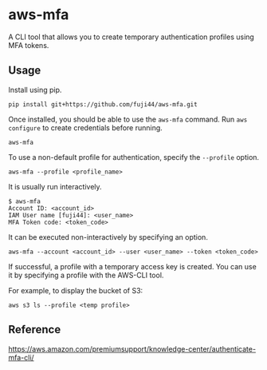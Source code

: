 # aws-mfa

A CLI tool that allows you to create temporary authentication profiles using MFA tokens.

## Usage

Install using pip.

```
pip install git+https://github.com/fuji44/aws-mfa.git
```

Once installed, you should be able to use the `aws-mfa` command.
Run `aws configure` to create credentials before running.

```
aws-mfa
```

To use a non-default profile for authentication, specify the `--profile` option.

```
aws-mfa --profile <profile_name>
```

It is usually run interactively.

```
$ aws-mfa
Account ID: <account_id>
IAM User name [fuji44]: <user_name>
MFA Token code: <token_code>
```

It can be executed non-interactively by specifying an option.

```
aws-mfa --account <account_id> --user <user_name> --token <token_code>
```

If successful, a profile with a temporary access key is created.
You can use it by specifying a profile with the AWS-CLI tool.

For example, to display the bucket of S3:
```
aws s3 ls --profile <temp profile>
```

## Reference

https://aws.amazon.com/premiumsupport/knowledge-center/authenticate-mfa-cli/
